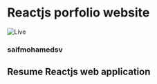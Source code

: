 # Reactjs porfolio website

![Live](https://portfolio-5fa60.web.app/)

### saifmohamedsv

## Resume Reactjs web application

